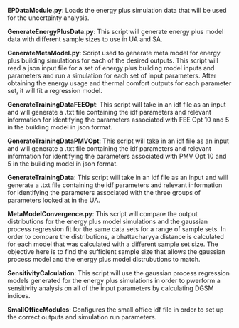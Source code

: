 **EPDataModule.py**: Loads the energy plus simulation data that will be used for the uncertainty analysis.

**GenerateEnergyPlusData.py**: This script will generate energy plus model data with different sample sizes to use in UA and SA.

**GenerateMetaModel.py**: Script used to generate meta model for energy plus building simulations for each of the desired outputs.
This script will read a json input file for a set of energy plus building model inputs and parameters and run a
simulation for each set of input parameters. After obtaining the energy usage and thermal comfort outputs for each
parameter set, it will fit a regression model.

**GenerateTrainingDataFEEOpt**: This script will take in an idf file as an input and will generate a .txt file containing the idf parameters and
relevant information for identifying the parameters associated with FEE Opt 10 and 5 in the building model in json format.

**GenerateTrainingDataPMVOpt**: This script will take in an idf file as an input and will generate a .txt file containing the idf parameters and
relevant information for identifying the parameters associated with PMV Opt 10 and 5 in the building model in json format.

**GenerateTrainingData**: This script will take in an idf file as an input and will generate a .txt file containing the idf parameters and
relevant information for identifying the parameters associated with the three groups of parameters looked at in the UA.

**MetaModelConvergence.py**: This script will compare the output distributions for the energy plus model simulations and the gaussian process
regression fit for the same data sets for a range of sample sets. In order to compare the distributions, a
bhattacharyya distance is calculated for each model that was calculated with a different sample set size. The
objective here is to find the sufficient sample size that allows the gaussian process model and the energy plus model
distrubutions to match.

**SensitivityCalculation**: This script will use the gaussian process regression models generated for the energy plus simulations in order to
pwerform a sensitivity analysis on all of the input parameters by calculating DGSM indices.

**SmallOfficeModules**: Configures the small office idf file in order to set up the correct outputs and simulation run parameters.
